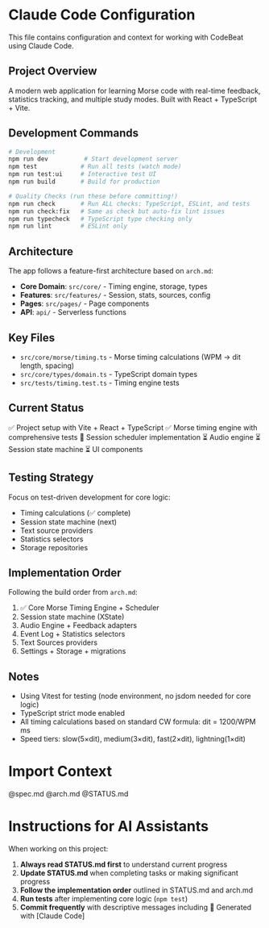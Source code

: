 # Claude Code Configuration

This file contains configuration and context for working with CodeBeat using Claude Code.

## Project Overview

A modern web application for learning Morse code with real-time feedback, statistics tracking, and multiple study modes. Built with React + TypeScript + Vite.

## Development Commands

```bash
# Development
npm run dev          # Start development server
npm test            # Run all tests (watch mode)
npm run test:ui     # Interactive test UI
npm run build       # Build for production

# Quality Checks (run these before committing!)
npm run check       # Run ALL checks: TypeScript, ESLint, and tests
npm run check:fix   # Same as check but auto-fix lint issues
npm run typecheck   # TypeScript type checking only
npm run lint        # ESLint only
```

## Architecture

The app follows a feature-first architecture based on `arch.md`:

- **Core Domain**: `src/core/` - Timing engine, storage, types
- **Features**: `src/features/` - Session, stats, sources, config
- **Pages**: `src/pages/` - Page components
- **API**: `api/` - Serverless functions

## Key Files

- `src/core/morse/timing.ts` - Morse timing calculations (WPM → dit length, spacing)
- `src/core/types/domain.ts` - TypeScript domain types
- `src/tests/timing.test.ts` - Timing engine tests

## Current Status

✅ Project setup with Vite + React + TypeScript
✅ Morse timing engine with comprehensive tests
🚧 Session scheduler implementation
⏳ Audio engine
⏳ Session state machine
⏳ UI components

## Testing Strategy

Focus on test-driven development for core logic:
- Timing calculations (✅ complete)
- Session state machine (next)
- Text source providers
- Statistics selectors
- Storage repositories

## Implementation Order

Following the build order from `arch.md`:
1. ✅ Core Morse Timing Engine + Scheduler
2. Session state machine (XState)
3. Audio Engine + Feedback adapters
4. Event Log + Statistics selectors
5. Text Sources providers
6. Settings + Storage + migrations

## Notes

- Using Vitest for testing (node environment, no jsdom needed for core logic)
- TypeScript strict mode enabled
- All timing calculations based on standard CW formula: dit = 1200/WPM ms
- Speed tiers: slow(5×dit), medium(3×dit), fast(2×dit), lightning(1×dit)

# Import Context
@spec.md
@arch.md
@STATUS.md

# Instructions for AI Assistants

When working on this project:
1. **Always read STATUS.md first** to understand current progress
2. **Update STATUS.md** when completing tasks or making significant progress
3. **Follow the implementation order** outlined in STATUS.md and arch.md
4. **Run tests** after implementing core logic (`npm test`)
5. **Commit frequently** with descriptive messages including 🤖 Generated with [Claude Code]
